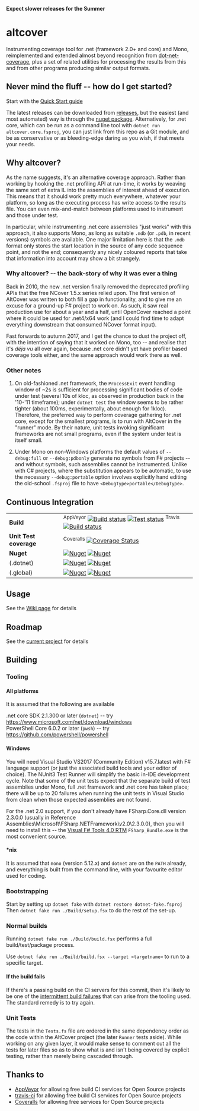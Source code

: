 **Expect slower releases for the Summer**

# altcover
Instrumenting coverage tool for .net (framework 2.0+  and core) and Mono, reimplemented and extended almost beyond recognition from [dot-net-coverage](https://github.com/SteveGilham/dot-net-coverage), plus a set of related utilities for processing the results from this and from other programs producing similar output formats.

## Never mind the fluff -- how do I get started?

Start with the [Quick Start guide](https://github.com/SteveGilham/altcover/wiki/QuickStart-Guide)

The latest releases can be downloaded from [releases](https://github.com/SteveGilham/altcover/releases), but the easiest (and most automated) way is through the [nuget package](https://www.nuget.org/packages/AltCover).  Alternatively, for .net core, which can be run as a command line tool with `dotnet run altcover.core.fsproj`, you can just link from this repo as a Git module, and be as conservative or as bleeding-edge daring as you wish, if that meets your needs.

## Why altcover?
As the name suggests, it's an alternative coverage approach.  Rather than working by hooking the .net profiling API at run-time, it works by weaving the same sort of extra IL into the assemblies of interest ahead of execution.  This means that it should work pretty much everywhere, whatever your platform, so long as the executing process has write access to the results file.  You can even mix-and-match between platforms used to instrument and those under test.

In particular, while instrumenting .net core assemblies "just works" with this approach, it also supports Mono, as long as suitable `.mdb` (or `.pdb`, in recent versions) symbols are available.  One major limitation here is that the `.mdb` format only stores the start location in the source of any code sequence point, and not the end; consequently any nicely coloured reports that take that information into account may show a bit strangely.  

### Why altcover? -- the back-story of why it was ever a thing

Back in 2010, the new .net version finally removed the deprecated profiling APIs that the free NCover 1.5.x series relied upon.  The first version of AltCover was written to both fill a gap in functionality, and to give me an excuse for a ground-up F# project to work on.  As such, it saw real production use for about a year and a half, until OpenCover reached a point where it could be used for .net4/x64 work (and I could find time to adapt everything downstream that consumed NCover format input).

Fast forwards to autumn 2017, and I get the chance to dust the project off, with the intention of saying that it worked on Mono, too -- and realise that it's _déja vu_ all over again, because .net core didn't yet have profiler based coverage tools either, and the same approach would work there as well.

### Other notes

1. On old-fashioned .net framework, the `ProcessExit` event handling window of ~2s is sufficient for processing significant bodies of code under test (several 10s of kloc, as observed in production back in the '10-'11 timeframe); under `dotnet test` the window seems to be rather tighter (about 100ms, experimentally, about enough for 1kloc).  Therefore, the preferred way to perform coverage gathering for .net core, except for the smallest programs, is to run with AltCover in the "runner" mode.  By their nature, unit tests invoking significant frameworks are not small programs, even if the system under test is itself small.

2. Under Mono on non-Windows platforms the default values of `--debug:full` or `--debug:pdbonly` generate no symbols from F# projects -- and without symbols, such assemblies cannot be instrumented.  Unlike with C# projects, where the substitution appears to be automatic, to use the necessary `--debug:portable` option involves explicitly hand editing the old-school `.fsproj` file to have `<DebugType>portable</DebugType>`.  


## Continuous Integration

| | |
| --- | --- |
| **Build** | <sup>AppVeyor</sup> [![Build status](https://img.shields.io/appveyor/ci/SteveGilham/altcover/master.svg)](https://ci.appveyor.com/project/SteveGilham/altcover) [![Test status](https://img.shields.io/appveyor/tests/SteveGilham/altcover/master.svg)](https://ci.appveyor.com/project/SteveGilham/altcover) <sup>Travis</sup> [![Build status](https://travis-ci.org/SteveGilham/altcover.svg?branch=master)](https://travis-ci.org/SteveGilham/altcover#)|
| **Unit Test coverage** | <sup>Coveralls</sup> [![Coverage Status](https://coveralls.io/repos/github/SteveGilham/altcover/badge.svg?branch=master)](https://coveralls.io/github/SteveGilham/altcover?branch=master) |
| **Nuget** | [![Nuget](https://buildstats.info/nuget/AltCover)](http://nuget.org/packages/AltCover) [![Nuget](https://img.shields.io/nuget/vpre/AltCover.svg)](http://nuget.org/packages/AltCover) |
| (.dotnet) | [![Nuget](https://buildstats.info/nuget/altcover.dotnet)](http://nuget.org/packages/altcover.dotnet) [![Nuget](https://img.shields.io/nuget/vpre/altcover.dotnet.svg)](http://nuget.org/packages/altcover.dotnet) |
| (.global) | [![Nuget](https://buildstats.info/nuget/altcover.global)](http://nuget.org/packages/altcover.global) [![Nuget](https://img.shields.io/nuget/vpre/altcover.global.svg)](http://nuget.org/packages/altcover.global) |

## Usage

See the [Wiki page](https://github.com/SteveGilham/altcover/wiki/Usage) for details

## Roadmap

See the [current project](https://github.com/SteveGilham/altcover/projects/6) for details

## Building

### Tooling

#### All platforms

It is assumed that the following are available

.net core SDK 2.1.300 or later (`dotnet`) -- try https://www.microsoft.com/net/download/windows  
PowerShell Core 6.0.2 or later (`pwsh`) -- try https://github.com/powershell/powershell

#### Windows

You will need Visual Studio VS2017 (Community Edition) v15.7.latest with F# language support (or just the associated build tools and your editor of choice).  The NUnit3 Test Runner will simplify the basic in-IDE development cycle.  Note that some of the unit tests expect that the separate build of test assemblies under Mono, full .net framework and .net core has taken place; there will be up to 20 failures when running the unit tests in Visual Studio from clean when those expected assemblies are not found.

For the .net 2.0 support, if you don't already have FSharp.Core.dll version 2.3.0.0 (usually in Reference Assemblies\Microsoft\FSharp\.NETFramework\v2.0\2.3.0.0), then you will need to install this -- the [Visual F# Tools 4.0 RTM](https://www.microsoft.com/en-us/download/details.aspx?id=48179) `FSharp_Bundle.exe` is the most convenient source. 

#### *nix

It is assumed that `mono` (version 5.12.x) and `dotnet` are on the `PATH` already, and everything is built from the command line, with your favourite editor used for coding.

### Bootstrapping

Start by setting up `dotnet fake` with `dotnet restore dotnet-fake.fsproj`
Then `dotnet fake run ./Build/setup.fsx` to do the rest of the set-up.

### Normal builds

Running `dotnet fake run ./Build/build.fsx` performs a full build/test/package process.

Use `dotnet fake run ./Build/build.fsx --target <targetname>` to run to a specific target.

#### If the build fails

If there's a passing build on the CI servers for this commit, then it's likely to be one of the [intermittent build failures](https://github.com/SteveGilham/altcover/wiki/Intermittent-build-issues) that can arise from the tooling used. The standard remedy is to try again.

### Unit Tests

The tests in the `Tests.fs` file are ordered in the same dependency order as the code within the AltCover project (the later `Runner` tests aside).  While working on any given layer, it would make sense to comment out all the tests for later files so as to show what is and isn't being covered by explicit testing, rather than merely being cascaded through.

## Thanks to

* [AppVeyor](https://ci.appveyor.com/project/SteveGilham/altcover) for allowing free build CI services for Open Source projects
* [travis-ci](https://travis-ci.org/SteveGilham/altcover) for allowing free build CI services for Open Source projects
* [Coveralls](https://coveralls.io/r/SteveGilham/altcover) for allowing free services for Open Source projects
